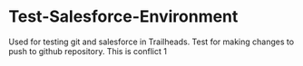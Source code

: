 # Test-Salesforce-Environment
Used for testing git and salesforce in Trailheads.
Test for making changes to push to github repository.
This is conflict 1
